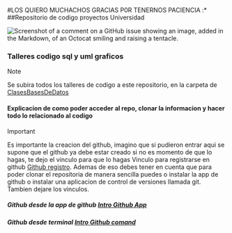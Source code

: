 #LOS QUIERO MUCHACHOS GRACIAS P0R TENERNOS PACIENCIA :*
##Repositorio de codigo proyectos Universidad

![Screenshot of a comment on a GitHub issue showing an image, added in the Markdown, of an Octocat smiling and raising a tentacle.](https://myoctocat.com/assets/images/base-octocat.svg)


### Talleres codigo sql y uml graficos
>[!NOTE]
> Se subira todos los talleres de codigo a este repositorio, en la carpeta de [ClasesBasesDeDatos](/ClaseBasesDeDatos/)

#### Explicacion de como poder acceder al repo, clonar la informacion y hacer todo lo relacionado al codigo
> [!IMPORTANT]
   >Es importante la creacion del github, imagino que si pudieron entrar aqui se supone que el github ya debe estar creado si no es momento de que lo hagas, te dejo el vinculo para que lo hagas
   >Vinculo para registrarse en github [Github registro](https://github.com/signup?ref_cta=Sign+up&ref_loc=header+logged+out&ref_page=%2F&source=header-home).
> Ademas de eso debes tener en cuenta que para poder clonar el repositoria de manera sencilla puedes o instalar la app de github o instalar una aplicacion de control de versiones llamada git. Tambien dejare los vinculos.
##### Github desde la app de github [Intro Github App](/GithubApp.md)
##### Github desde terminal [Intro Github comand](/GithubComandPrompt.md)

